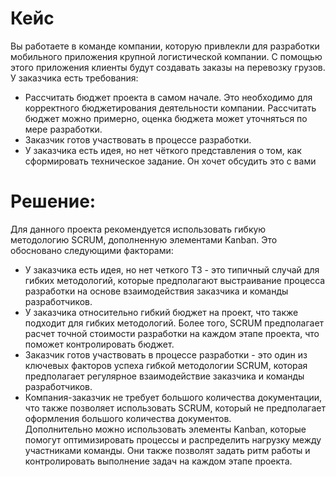 # Кейс  
Вы работаете в команде компании, которую привлекли для разработки мобильного приложения
крупной логистической компании. С помощью этого приложения клиенты будут создавать заказы
на перевозку грузов.  
У заказчика есть требования:  
* Рассчитать бюджет проекта в самом начале. Это необходимо для корректного
бюджетирования деятельности компании. Рассчитать бюджет можно примерно, оценка бюджета может уточняться по мере разработки.  
* Заказчик готов участвовать в процессе разработки. 
* У заказчика есть идея, но нет чёткого представления о том, как сформировать техническое
задание. Он хочет обсудить это с вами  

# Решение:  
Для данного проекта рекомендуется использовать гибкую методологию SCRUM, дополненную элементами Kanban. Это обосновано следующими факторами:


* У заказчика есть идея, но нет четкого ТЗ - это типичный случай для гибких методологий, которые предполагают выстраивание процесса разработки на основе взаимодействия заказчика и команды разработчиков.
* У заказчика относительно гибкий бюджет на проект, что также подходит для гибких методологий. Более того, SCRUM предполагает расчет точной стоимости разработки на каждом этапе проекта, что поможет контролировать бюджет.
* Заказчик готов участвовать в процессе разработки - это один из ключевых факторов успеха гибкой методологии SCRUM, которая предполагает регулярное взаимодействие заказчика и команды разработчиков.
* Компания-заказчик не требует большого количества документации, что также позволяет использовать SCRUM, который не предполагает оформления большого количества документов.  
Дополнительно можно использовать элементы Kanban, которые помогут оптимизировать процессы и распределить нагрузку между участниками команды. Они также позволят задать ритм работы и контролировать выполнение задач на каждом этапе проекта.